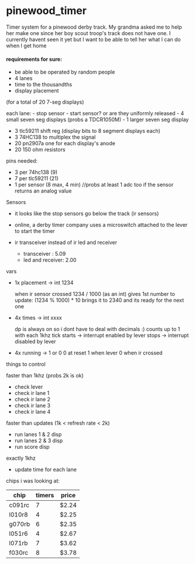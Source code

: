 # pinewood_timer
Timer system for a pinewood derby track. My grandma asked me to help her make one since her boy scout troop's track does not have one. I currently havent seen it yet but I want to be able to tell her what I can do when I get home

#### requirements for sure:
- be able to be operated by random people
- 4 lanes
- time to the thousandths
- display placement

(for a total of 20 7-seg displays)

each lane:
    - stop sensor
    - start sensor? or are they uniformly released
    - 4 small seven seg displays (probs a TDCR1050M)
    - 1 larger seven seg display
    
- 3 tlc59211 shift reg (display bits to 8 segment displays each)
- 3 74HC138 to multiplex the signal
- 20 pn2907a one for each display's anode
- 20 150 ohm resistors

pins needed:
- 3 per 74hc138  (9)
- 7 per tlc59211 (21)
- 1 per sensor   (8 max, 4 min) //probs at least 1 adc too if the sensor returns an analog value



Sensors
- it looks like the stop sensors go below the track (ir sensors)
- online, a derby timer company uses a microswitch attached to the lever to start the timer

- ir transceiver instead of ir led and receiver

    - transceiver : 5.09
    - led and receiver: 2.00


vars

- 1x placement -> int 1234
  
    when ir sensor crossed 
    1234 / 1000 (as an int) gives 1st number
    to update: (1234 % 1000) * 10 brings it to 2340 and its ready for the next one

- 4x times -> int xxxx
  
    dp is always on so i dont have to deal with decimals :)
    counts up to 1 with each 1khz tick
        starts -> interrupt enabled by lever
        stops  -> interrupt disabled by lever

- 4x running -> 1 or 0
      0 at reset
      1 when lever
      0 when ir crossed


things to control

faster than 1khz (probs 2k is ok)
- check lever
- check ir lane 1 
- check ir lane 2
- check ir lane 3
- check ir lane 4

faster than updates (1k < refresh rate < 2k)
- run lanes 1 & 2 disp
- run lanes 2 & 3 disp
- run score disp

exactly 1khz
- update time for each lane

chips i was looking at:

|  chip  | timers | price |
|--------|--------|-------|
| c091rc | 7      | $2.24 |
| l010r8 | 4      | $2.25 |
| g070rb | 6      | $2.35 |
| l051r6 | 4      | $2.67 |
| l071rb | 7      | $3.62 |
| f030rc | 8      | $3.78 |
